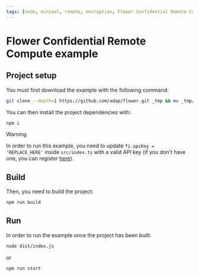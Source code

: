 ```yaml
---
tags: [node, minimal, remote, encryption, Flower Confidential Remote Compute, typescript]
---
```


# Flower Confidential Remote Compute example

## Project setup

You must first download the example with the following command:

```bash
git clone --depth=1 https://github.com/adap/flower.git _tmp && mv _tmp/intelligence/ts/examples/encrypted . && rm -rf _tmp && cd encrypted
```

You can then install the project dependencies with:

```bash
npm i
```

> [!WARNING]
> In order to run this example, you need to update `fi.apiKey = 'REPLACE_HERE'` inside `src/index.ts` with a valid API key (if you don't have one, you can register [here](https://flower.ai/intelligence/)).

## Build

Then, you need to build the project:

```bash
npm run build
```

## Run

In order to run the example once the project has been built:

```bash
node dist/index.js
```

or

```bash
npm run start
```
